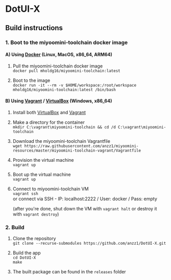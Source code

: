 # DotUI-X

## Build instructions

### 1. Boot to the miyoomini-toolchain docker image

#### A) Using [Docker](https://docs.docker.com/get-docker/) (Linux, MacOS, x86_64, ARM64)

1. Pull the miyoomini-toolchain docker image  
`docker pull mholdg16/miyoomini-toolchain:latest`

2. Boot to the image  
`docker run -it --rm -v $HOME/workspace:/root/workspace mholdg16/miyoomini-toolchain:latest /bin/bash`

#### B) Using [Vagrant](https://developer.hashicorp.com/vagrant/) / [VirtualBox](https://www.virtualbox.org/) (Windows, x86_64)

1. Install both [VirtualBox](https://www.virtualbox.org/wiki/Downloads) and [Vagrant](https://developer.hashicorp.com/vagrant/downloads)

2. Make a directory for the container  
`mkdir C:\vagrant\miyoomini-toolchain && cd /d C:\vagrant\miyoomini-toolchain`

3. Download the miyoomini-toolchain Vagrantfile  
`wget https://raw.githubusercontent.com/anzz1/miyoomini-resources/master/miyoomini-toolchain-vagrant/Vagrantfile`

4. Provision the virtual machine  
`vagrant up`

5. Boot up the virtual machine  
`vagrant up`

6. Connect to miyoomini-toolchain VM  
`vagrant ssh`  
or connect via SSH - IP: localhost:2222 / User: docker / Pass: empty  
  
   (after you're done, shut down the VM with `vagrant halt` or destroy it with `vagrant destroy`)


### 2. Build

1. Clone the repository  
`git clone --recurse-submodules https://github.com/anzz1/DotUI-X.git`

2. Build the app  
`cd DotUI-X`  
`make`

3. The built package can be found in the `releases` folder

